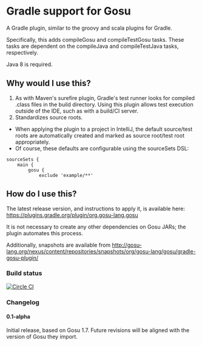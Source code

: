 # Gradle support for Gosu

A Gradle plugin, similar to the groovy and scala plugins for Gradle.

Specifically, this adds compileGosu and compileTestGosu tasks. These tasks are dependent on the compileJava and compileTestJava tasks, respectively.

Java 8 is required.

## Why would I use this?

1. As with Maven's surefire plugin, Gradle's test runner looks for compiled .class files in the build directory.  Using this plugin allows test execution outside of the IDE, such as with a build/CI server.
2. Standardizes source roots. 
  * When applying the plugin to a project in IntelliJ, the default source/test roots are automatically created and marked as source root/test root appropriately.
  * Of course, these defaults are configurable using the sourceSets DSL:
  
```  
sourceSets {
    main {
        gosu {
            exclude 'example/**'
```

## How do I use this?

The latest release version, and instructions to apply it, is available here: https://plugins.gradle.org/plugin/org.gosu-lang.gosu

It is not necessary to create any other dependencies on Gosu JARs; the plugin automates this process.

Additionally, snapshots are available from http://gosu-lang.org/nexus/content/repositories/snapshots/org/gosu-lang/gosu/gradle-gosu-plugin/

### Build status
[![Circle CI](https://circleci.com/gh/gosu-lang/gradle-gosu-plugin/tree/master.svg?style=svg)](https://circleci.com/gh/gosu-lang/gradle-gosu-plugin/tree/master)

### Changelog

#### 0.1-alpha
Initial release, based on Gosu 1.7. Future revisions will be aligned with the version of Gosu they import.